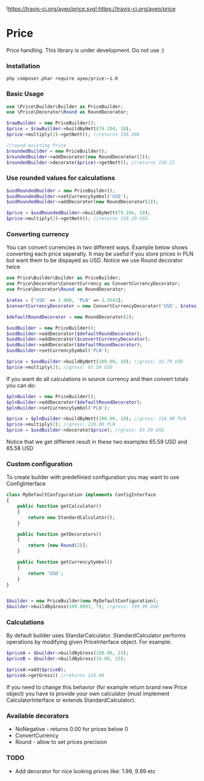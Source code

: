 !https://travis-ci.org/ayeo/price.svg!:https://travis-ci.org/ayeo/price

Price
===========

Price handling. This library is under development. Do not use :)

### Installation
```
php composer.phar require ayeo/price:~1.0
```


### Basic Usage
```php
use \Price\Builder\Builder as PriceBuilder;
use \Price\Decorator\Round as RoundDecorator;

$rawBuilder = new PriceBuilder();
$price = $rawBuilder->buildByNett(79.104, 10);
$price->multiply(2)->getNett(); //returns 158.208

//round existing Price
$roundedBuilder = new PriceBuilder();
$roundedBuilder->addDecorator(new RoundDecorator(2));
$roundedBuilder->decorate($price)->getNett(); //returns 158.21
```

### Use rounded values for calculations
```php
$usdRoundedBuilder = new PriceBuilder();
$usdRoundedBuilder->setCurrencySymbol('USD');
$usdRoundedBuilder->addDecorator(new RoundDecorator(2));

$price = $usdRoundedBuilder->buildByNett(79.104, 10);
$price->multiply(2)->getNett(); //returns 158.20 USD
```

### Converting currency
You can convert currencies in two different ways. Example below shows converting each price seperatly. It may be useful if you store prices in PLN but want them to be dispayed as USD. Notice we use Round decorator twice
```php
use Price\Builder\Builder as PriceBuilder;
use Price\Decorator\ConvertCurrency as ConvertCurrencyDecorator;
use Price\Decorator\Round as RoundDecorator;

$rates = ['USD' => 1.000, 'PLN' => 3.3543];
$convertCurrencyDecorator = new ConvertCurrencyDecorator('USD', $rates);

$defaultRoundDecorator = new RoundDecorator(2);

$usdBuilder = new PriceBuilder();
$usdBuilder->addDecorator($defaultRoundDecorator);
$usdBuilder->addDecorator($convertCurrencyDecorator);
$usdBuilder->addDecorator($defaultRoundDecorator);
$usdBuilder->setCurrencySymbol('PLN');

$price = $usdBuilder->buildByNett(100.00, 10); //gross: 32.79 USD
$price->multiply(2); //gross: 65.58 USD
```
If you want do all calculations in source currency and then convert totals you can do:
```php
$plnBuilder = new PriceBuilder();
$plnBuilder->addDecorator($defaultRoundDecorator);
$plnBuilder->setCurrencySymbol('PLN');

$price = $plnBuilder->buildByNett(100.00, 10); //gross: 110.00 PLN
$price->multiply(2); //gross: 220.00 PLN
$price = $usdBuilder->decorate($price); //gross: 65.59 USD
```
Notice that we get different result in these two examples 65.59 USD and 65.58 USD

### Custom configuration
To create builder with predefinied configuration you may want to use ConfigInterface
```php
class MyDefaultConfiguration implements ConfigInterface
{
	public function getCalculator()
	{
		return new StandardCalculator();
	}

	public function getDecorators()
	{
		return [new Round(2)];
	}

	public function getCurrencySymbol()
	{
		return 'USD';
	}
}


$builder = new PriceBuilder(new MyDefaultConfiguration);
$builder->buildByGross(199.9891, 7); //gross: 199.99 USD
```

### Calculations
By default builder uses StandarCalculator. StandardCalculator performs operations by modifying given PriceInterface object. For example:
```php
$priceA = $builder->buildByGross(100.00, 23);
$priceB = $builder->buildByGross(10.00, 23);

$priceA->add($priceB);
$priceA->getGross() //returns 110.00
```
If you need to change this behavior (for example return brand new Price object) you have to provide your own calculator (must implement CalculatorInterface or extends StandardCalculator).

### Available decorators
* NoNegative - returns 0.00 for prices below 0
* ConvertCurrency
* Round - allow to set prices precision

### TODO
* Add decorator for nice looknig prices like: 1.99, 9.99 etc
